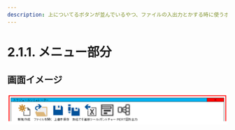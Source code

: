 ```yaml
---
description: 上についてるボタンが並んでいるやつ、ファイルの入出力とかする時に使うボタンをとりあえず並べておく。
---
```


# 2.1.1. メニュー部分

## 画面イメージ

![](../../.gitbook/assets/meny.png)

